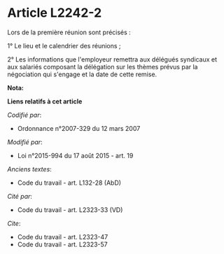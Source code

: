 # Article L2242-2

Lors de la première réunion sont précisés : 

1° Le lieu et le calendrier des réunions ; 

2° Les informations que l'employeur remettra aux délégués syndicaux et aux salariés composant la délégation sur les thèmes
prévus par la négociation qui s'engage et la date de cette remise.

**Nota:**



**Liens relatifs à cet article**

_Codifié par_:

  - Ordonnance n°2007-329 du 12 mars 2007

_Modifié par_:

  - Loi n°2015-994 du 17 août 2015 - art. 19

_Anciens textes_:

  - Code du travail - art. L132-28 (AbD)

_Cité par_:

  - Code du travail - art. L2323-33 (VD)

_Cite_:

  - Code du travail - art. L2323-47
  - Code du travail - art. L2323-57
